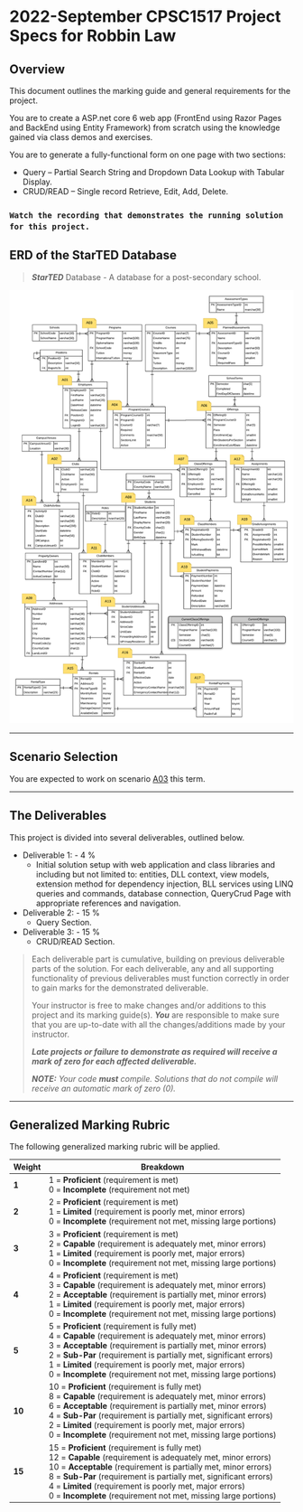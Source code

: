 # 2022-September CPSC1517 Project Specs for Robbin Law

## Overview

This document outlines the marking guide and general requirements for the project. 

You are to create a ASP.net core 6 web app (FrontEnd using Razor Pages and BackEnd using Entity Framework) from scratch using the knowledge gained via class demos and exercises. 

You are to generate a fully-functional form on one page with two sections:

* Query – Partial Search String and Dropdown Data Lookup with Tabular Display.
* CRUD/READ – Single record Retrieve, Edit, Add, Delete.

### `Watch the recording that demonstrates the running solution for this project.`

## ERD of the StarTED Database

> ***StarTED*** Database - A database for a post-secondary school.

![ERD](./ERDAllSenarios.png)

---
## Scenario Selection

You are expected to work on scenario [A03](A03.md) this term.

---

## The Deliverables

This project is divided into several deliverables, outlined below.

* Deliverable 1: - 4 %
  * Initial solution setup with web application and class libraries and including but not limited to: entities, DLL context, view models, extension method for dependency injection, BLL services using LINQ queries and commands, database connection, QueryCrud Page with appropriate references and navigation.
* Deliverable 2: - 15 %
  * Query Section.
* Deliverable 3: - 15 %
  * CRUD/READ Section.

> Each deliverable part is cumulative, building on previous deliverable parts of the solution. For each deliverable, any and all supporting functionality of previous deliverables must function correctly in order to gain marks for the demonstrated deliverable.
>
> Your instructor is free to make changes and/or additions to this project and its marking guide(s). ***You*** are responsible to make sure that you are up-to-date with all the changes/additions made by your instructor.
>
> ***Late projects or failure to demonstrate as required will receive a mark of zero for each affected deliverable.***
> 
> ***NOTE:** Your code **must** compile. Solutions that do not compile will receive an automatic mark of zero (0).*
----

## Generalized Marking Rubric

The following generalized marking rubric will be applied.

| Weight | Breakdown |
| ---- | --------- |
| **1** | 1 = **Proficient** (requirement is met)<br />0 = **Incomplete** (requirement not met) |
| **2** | 2 = **Proficient** (requirement is met)<br />1 = **Limited** (requirement is poorly met, minor errors)<br />0 = **Incomplete** (requirement not met, missing large portions) |
| **3** | 3 = **Proficient** (requirement is met)<br />2 = **Capable** (requirement is adequately met, minor errors)<br />1 = **Limited** (requirement is poorly met, major errors)<br />0 = **Incomplete** (requirement not met, missing large portions) |
| **4** | 4 = **Proficient** (requirement is met)<br />3 = **Capable** (requirement is adequately met, minor errors)<br />2 = **Acceptable** (requirement is partially met, minor errors)<br />1 = **Limited** (requirement is poorly met, major errors)<br />0 = **Incomplete** (requirement not met, missing large portions) |
| **5** | 5 = **Proficient** (requirement is fully met)<br />4 = **Capable** (requirement is adequately met, minor errors)<br />3 = **Acceptable** (requirement is partially met, minor errors)<br />2 = **Sub-Par** (requirement is partially met, significant errors)<br />1 = **Limited** (requirement is poorly met, major errors)<br />0 = **Incomplete** (requirement not met, missing large portions) |
| **10** | 10 = **Proficient** (requirement is fully met)<br />8 = **Capable** (requirement is adequately met, minor errors)<br />6 = **Acceptable** (requirement is partially met, minor errors)<br />4 = **Sub-Par** (requirement is partially met, significant errors)<br />2 = **Limited** (requirement is poorly met, major errors)<br />0 = **Incomplete** (requirement not met, missing large portions) |
| **15** | 15 = **Proficient** (requirement is fully met)<br />12 = **Capable** (requirement is adequately met, minor errors)<br />10 = **Acceptable** (requirement is partially met, minor errors)<br />8 = **Sub-Par** (requirement is partially met, significant errors)<br />4 = **Limited** (requirement is poorly met, major errors)<br />0 = **Incomplete** (requirement not met, missing large portions) |
